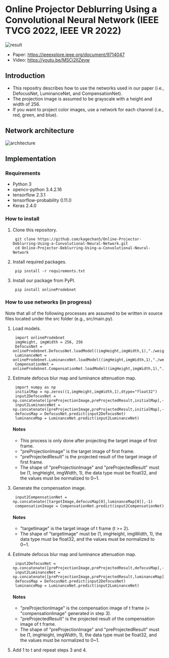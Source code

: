 # Online Projector Deblurring Using a Convolutional Neural Network (IEEE TVCG 2022, IEEE VR 2022)
![result](https://user-images.githubusercontent.com/40446914/154205594-2c8e4233-b0ce-4f95-b58b-b56dd2ff90c2.png)
- Paper: https://ieeexplore.ieee.org/document/9714047
- Video: https://youtu.be/MSCj2IIZevw
## Introduction
- This repositry describes how to use the networks used in our paper (i.e., DefocusNet, LuminanceNet, and CompensationNet).
- The projection image is assumed to be grayscale with a height and width of 256.
- If you want to project color images, use a network for each channel (i.e., red, green, and blue).
## Network architecture
![architecture](https://user-images.githubusercontent.com/40446914/154384020-90a5e4a9-1dda-4107-8b0b-6757c2cb6dc4.png)
## Implementation
### Requirements
- Python 3
- opencv-python 3.4.2.16
- tensorflow 2.3.1
- tensorflow-probability 0.11.0
- Keras 2.4.0
### How to install
1. Clone this repository.

        git clone https://github.com/kagechan5/Online-Projector-Deblurring-Using-a-Convolutional-Neural-Network.git
        cd Online-Projector-Deblurring-Using-a-Convolutional-Neural-Network

2. Install required packages.
        
        pip install -r requirements.txt

3. Install our package from PyPI.

        pip install onlineProdebnet
### How to use networks (in progress)
Note that all of the following processes are assumed to be written in source files located under the src folder (e.g., src/main.py).
1. Load models.

        import onlineProdebnet
        imgHeight, imgWidth = 256, 256
        DefocusNet = onlineProdebnet.DefocusNet.loadModel((imgHeight,imgWidth,1),"./weight/defocus_weight.h5")
        LuminanceNet = onlineProdebnet.LuminanceNet.loadModel((imgHeight,imgWidth,1),"./weight/luminance_weight.h5")
        CompensationNet = onlineProdebnet.CompensationNet.loadModel((imgHeight,imgWidth,1),"./weight/compensation_weight.h5")

2. Estimate defocus blur map and luminance attenuation map.
 
        import numpy as np
        initialMap = np.zeros((1,imgHeight,imgWidth,1),dtype="float32")
        input2DefocusNet = np.concatenate([preProjectionImage,preProjectedResult,initialMap],-1)
        input2LuminanceNet = np.concatenate([preProjectionImage,preProjectedResult,initialMap],-1)
        defocusMap = DefocusNet.predict(input2DefocusNet)
        luminanceMap = LuminanceNet.predict(input2LuminanceNet)

      #### Notes
      - This process is only done after projecting the target image of first frame.
      - "preProjectionImage" is the target image of first frame.
      - "preProjectedResult" is the projected result of the target image of first frame.
      - The shape of "preProjectionImage" and "preProjectedResult" must be (1, imgHeight, imgWidth, 1), the data type must be float32, and the values must be normalized to 0~1.

3. Generate the compensation image.
        
        input2CompensationNet = np.concatenate([targetImage,defocusMap[0],luminanceMap[0]],-1)
        compensationImage = CompensationNet.predict(input2CompensationNet)

      #### Notes
      - "targetImage" is the target image of t frame (t >= 2).
      -  The shape of "targetImage" must be (1, imgHeight, imgWidth, 1), the data type must be float32, and the values must be normalized to 0~1.

4. Estimate defocus blur map and luminance attenuation map.

        input2DefocusNet = np.concatenate([preProjectionImage,preProjectedResult,defocusMap],-1)
        input2LuminanceNet = np.concatenate([preProjectionImage,preProjectedResult,luminanceMap],-1)
        defocusMap = DefocusNet.predict(input2DefocusNet)
        luminanceMap = LuminanceNet.predict(input2LuminanceNet)
        
      #### Notes
      - "preProjectionImage" is the compensation image of t frame (= "compensationImage" generated in step 3).
      - "preProjectedResult" is the projected result of the compensation image of t frame.
      - The shape of "preProjectionImage" and "preProjectedResult" must be (1, imgHeight, imgWidth, 1), the data type must be float32, and the values must be normalized to 0~1.

5. Add 1 to t and repeat steps 3 and 4.

   
        
 
        
        
    
        
  
